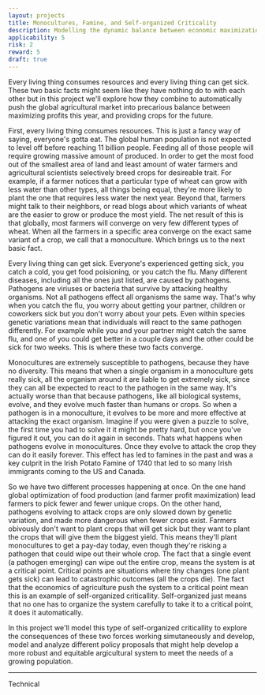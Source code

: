 ```yaml
---
layout: projects
title: Monocultures, Famine, and Self-organized Criticality 
description: Modelling the dynamic balance between economic maximization and ecological stability in agriculture 
applicability: 5
risk: 2
reward: 5
draft: true
---
```


Every living thing consumes resources and every living thing can get sick. These two basic facts might seem like they have nothing do to with each other but in this project we'll explore how they combine to automatically push the global agricultural market into precarious balance between maximizing profits this year, and providing crops for the future. 

First, every living thing consumes resources. This is just a fancy way of saying, everyone's gotta eat. The global human population is not expected to level off before reaching 11 billion people. Feeding all of those people will require growing massive amount of produced. In order to get the most food out of the smallest area of land and least amount of water farmers and agricultural scientists selectively breed crops for desireable trait. For example, if a farmer notices that a particular type of wheat can grow with less water than other types, all things being equal, they're more likely to plant the one that requires less water the next year. Beyond that, farmers might talk to their neighbors, or read blogs about which variants of wheat are the easier to grow or produce the most yield. The net result of this is that globally, most farmers will converge on very few different types of wheat. When all the farmers in a specific area converge on the exact same variant of a crop, we call that a monoculture. Which brings us to the next basic fact. 

Every living thing can get sick. Everyone's experienced getting sick, you catch a cold, you get food poisioning, or you catch the flu. Many different diseases, including all the ones just listed, are caused by pathogens. Pathogens are viriuses or bacteria that survive by attacking healthy organisms. Not all pathogens effect all organisms the same way. That's why when you catch the flu, you worry about getting your partner, children or coworkers sick but you don't worry about your pets. Even within species genetic variations mean that individuals will react to the same pathogen differently. For example while you and your partner might catch the same flu, and one of you could get better in a couple days and the other could be sick for two weeks. This is where these two facts converge.

Monocultures are extremely susceptible to pathogens, because they have no diversity. This means that when a single organism in a monoculture gets really sick, all the organism around it are liable to get extremely sick, since they can all be expected to react to the pathogen in the same way. It's actually worse than that because pathogens, like all biological systems, evolve, and they evolve much faster than humans or crops. So when a pathogen is in a monoculture, it evolves to be more and more effective at attacking the exact organism. Imagine if you were given a puzzle to solve, the first time you had to solve it it might be pretty hard, but once you've figured it out, you can do it again in seconds. Thats what happens when pathogens evolve in monocultures. Once they evolve to attack the crop they can do it easily forever. This effect has led to famines in the past and was a key culprit in the Irish Potato Famine of 1740 that led to so many Irish immigrants coming to the US and Canada. 

So we have two different processes happening at once. On the one hand global optimization of food production (and farmer profit maximization) lead farmers to pick fewer and fewer unique crops. On the other hand, pathogens evolving to attack crops are only slowed down by genetic variation, and made more dangerous when fewer crops exist. Farmers obivously don't want to plant crops that will get sick but they want to plant the crops that will give them the biggest yield. This means they'll plant monocultures to get a pay-day today, even though they're risking a pathogen that could wipe out their whole crop. The fact that a single event (a pathogen emerging) can wipe out the entire crop, means the system is at a critical point. Critical points are situations where tiny changes (one plant gets sick) can lead to catastrophic outcomes (all the crops die). The fact that the economics of agriculture push the system to a critical point mean this is an example of self-organized criticallity. Self-organized just means that no one has to organize the system carefully to take it to a critical point, it does it automatically. 

In this project we'll model this type of self-organized criticallity to explore the consequences of these two forces working simutaneously and develop, model and analyze different policy proposals that might help develop a more robust and equitable argicultural system to meet the needs of a growing population. 

<hr />

Technical 
